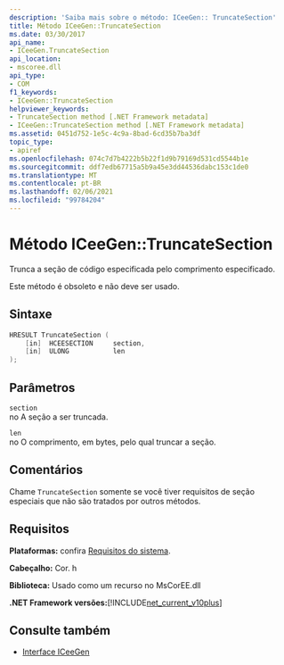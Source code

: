 ```yaml
---
description: 'Saiba mais sobre o método: ICeeGen:: TruncateSection'
title: Método ICeeGen::TruncateSection
ms.date: 03/30/2017
api_name:
- ICeeGen.TruncateSection
api_location:
- mscoree.dll
api_type:
- COM
f1_keywords:
- ICeeGen::TruncateSection
helpviewer_keywords:
- TruncateSection method [.NET Framework metadata]
- ICeeGen::TruncateSection method [.NET Framework metadata]
ms.assetid: 0451d752-1e5c-4c9a-8bad-6cd35b7ba3df
topic_type:
- apiref
ms.openlocfilehash: 074c7d7b4222b5b22f1d9b79169d531cd5544b1e
ms.sourcegitcommit: ddf7edb67715a5b9a45e3dd44536dabc153c1de0
ms.translationtype: MT
ms.contentlocale: pt-BR
ms.lasthandoff: 02/06/2021
ms.locfileid: "99784204"
---
```

# <a name="iceegentruncatesection-method"></a>Método ICeeGen::TruncateSection

Trunca a seção de código especificada pelo comprimento especificado.  
  
 Este método é obsoleto e não deve ser usado.  
  
## <a name="syntax"></a>Sintaxe  
  
```cpp  
HRESULT TruncateSection (  
    [in]  HCEESECTION     section,  
    [in]  ULONG           len  
);  
```  
  
## <a name="parameters"></a>Parâmetros  

 `section`  
 no A seção a ser truncada.  
  
 `len`  
 no O comprimento, em bytes, pelo qual truncar a seção.  
  
## <a name="remarks"></a>Comentários  

 Chame `TruncateSection` somente se você tiver requisitos de seção especiais que não são tratados por outros métodos.  
  
## <a name="requirements"></a>Requisitos  

 **Plataformas:** confira [Requisitos do sistema](../../get-started/system-requirements.md).  
  
 **Cabeçalho:** Cor. h  
  
 **Biblioteca:** Usado como um recurso no MsCorEE.dll  
  
 **.NET Framework versões:**[!INCLUDE[net_current_v10plus](../../../../includes/net-current-v10plus-md.md)]  
  
## <a name="see-also"></a>Consulte também

- [Interface ICeeGen](iceegen-interface.md)
